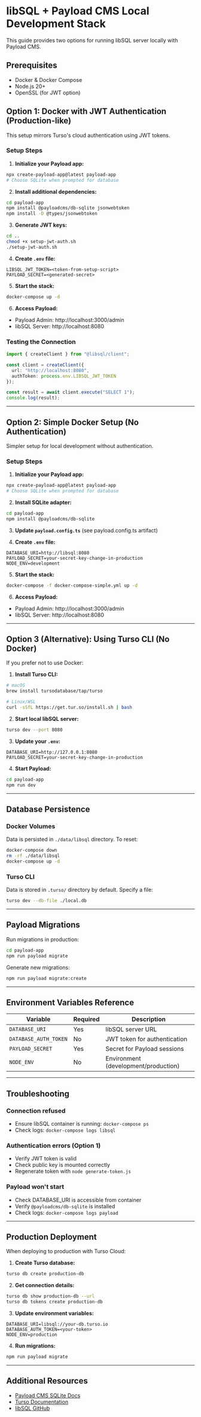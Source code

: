 # libSQL + Payload CMS Local Development Stack

This guide provides two options for running libSQL server locally with Payload CMS.

## Prerequisites

- Docker & Docker Compose
- Node.js 20+
- OpenSSL (for JWT option)

## Option 1: Docker with JWT Authentication (Production-like)

This setup mirrors Turso's cloud authentication using JWT tokens.

### Setup Steps

1. **Initialize your Payload app:**
```bash
npx create-payload-app@latest payload-app
# Choose SQLite when prompted for database
```

2. **Install additional dependencies:**
```bash
cd payload-app
npm install @payloadcms/db-sqlite jsonwebtoken
npm install -D @types/jsonwebtoken
```

3. **Generate JWT keys:**
```bash
cd ..
chmod +x setup-jwt-auth.sh
./setup-jwt-auth.sh
```

4. **Create `.env` file:**
```env
LIBSQL_JWT_TOKEN=<token-from-setup-script>
PAYLOAD_SECRET=<generated-secret>
```

5. **Start the stack:**
```bash
docker-compose up -d
```

6. **Access Payload:**
- Payload Admin: http://localhost:3000/admin
- libSQL Server: http://localhost:8080

### Testing the Connection

```typescript
import { createClient } from "@libsql/client";

const client = createClient({
  url: "http://localhost:8080",
  authToken: process.env.LIBSQL_JWT_TOKEN
});

const result = await client.execute("SELECT 1");
console.log(result);
```

---

## Option 2: Simple Docker Setup (No Authentication)

Simpler setup for local development without authentication.

### Setup Steps

1. **Initialize your Payload app:**
```bash
npx create-payload-app@latest payload-app
# Choose SQLite when prompted for database
```

2. **Install SQLite adapter:**
```bash
cd payload-app
npm install @payloadcms/db-sqlite
```

3. **Update `payload.config.ts`** (see payload.config.ts artifact)

4. **Create `.env` file:**
```env
DATABASE_URI=http://libsql:8080
PAYLOAD_SECRET=your-secret-key-change-in-production
NODE_ENV=development
```

5. **Start the stack:**
```bash
docker-compose -f docker-compose-simple.yml up -d
```

6. **Access Payload:**
- Payload Admin: http://localhost:3000/admin
- libSQL Server: http://localhost:8080

---

## Option 3 (Alternative): Using Turso CLI (No Docker)

If you prefer not to use Docker:

1. **Install Turso CLI:**
```bash
# macOS
brew install tursodatabase/tap/turso

# Linux/WSL
curl -sSfL https://get.tur.so/install.sh | bash
```

2. **Start local libSQL server:**
```bash
turso dev --port 8080
```

3. **Update your `.env`:**
```env
DATABASE_URI=http://127.0.0.1:8080
PAYLOAD_SECRET=your-secret-key-change-in-production
```

4. **Start Payload:**
```bash
cd payload-app
npm run dev
```

---

## Database Persistence

### Docker Volumes
Data is persisted in `./data/libsql` directory. To reset:
```bash
docker-compose down
rm -rf ./data/libsql
docker-compose up -d
```

### Turso CLI
Data is stored in `.turso/` directory by default. Specify a file:
```bash
turso dev --db-file ./local.db
```

---

## Payload Migrations

Run migrations in production:
```bash
cd payload-app
npm run payload migrate
```

Generate new migrations:
```bash
npm run payload migrate:create
```

---

## Environment Variables Reference

| Variable | Required | Description |
|----------|----------|-------------|
| `DATABASE_URI` | Yes | libSQL server URL |
| `DATABASE_AUTH_TOKEN` | No | JWT token for authentication |
| `PAYLOAD_SECRET` | Yes | Secret for Payload sessions |
| `NODE_ENV` | No | Environment (development/production) |

---

## Troubleshooting

### Connection refused
- Ensure libSQL container is running: `docker-compose ps`
- Check logs: `docker-compose logs libsql`

### Authentication errors (Option 1)
- Verify JWT token is valid
- Check public key is mounted correctly
- Regenerate token with `node generate-token.js`

### Payload won't start
- Check DATABASE_URI is accessible from container
- Verify `@payloadcms/db-sqlite` is installed
- Check logs: `docker-compose logs payload`

---

## Production Deployment

When deploying to production with Turso Cloud:

1. **Create Turso database:**
```bash
turso db create production-db
```

2. **Get connection details:**
```bash
turso db show production-db --url
turso db tokens create production-db
```

3. **Update environment variables:**
```env
DATABASE_URI=libsql://your-db.turso.io
DATABASE_AUTH_TOKEN=<your-token>
NODE_ENV=production
```

4. **Run migrations:**
```bash
npm run payload migrate
```

---

## Additional Resources

- [Payload CMS SQLite Docs](https://payloadcms.com/docs/database/sqlite)
- [Turso Documentation](https://docs.turso.tech)
- [libSQL GitHub](https://github.com/tursodatabase/libsql)
